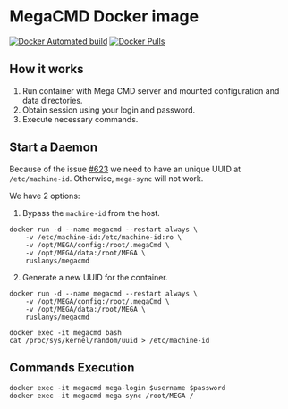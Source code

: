 # MegaCMD Docker image

[![Docker Automated build](https://img.shields.io/docker/automated/ruslanys/megacmd.svg?style=flat-square&colorB=007EC6)](https://hub.docker.com/r/ruslanys/megacmd/) [![Docker Pulls](https://img.shields.io/docker/pulls/ruslanys/megacmd.svg?style=flat-square&colorB=007EC6)](https://hub.docker.com/r/ruslanys/megacmd/)

## How it works

1. Run container with Mega CMD server and mounted configuration and data directories.
2. Obtain session using your login and password.
3. Execute necessary commands.

## Start a Daemon

Because of the issue [#623](https://github.com/meganz/MEGAcmd/issues/623)
we need to have an unique UUID at `/etc/machine-id`. Otherwise, `mega-sync` will not work.

We have 2 options: 

1. Bypass the `machine-id` from the host.

```
docker run -d --name megacmd --restart always \
    -v /etc/machine-id:/etc/machine-id:ro \
    -v /opt/MEGA/config:/root/.megaCmd \
    -v /opt/MEGA/data:/root/MEGA \
    ruslanys/megacmd
```

2. Generate a new UUID for the container.

```
docker run -d --name megacmd --restart always \
    -v /opt/MEGA/config:/root/.megaCmd \
    -v /opt/MEGA/data:/root/MEGA \
    ruslanys/megacmd
```

```
docker exec -it megacmd bash
cat /proc/sys/kernel/random/uuid > /etc/machine-id
```

## Commands Execution

```
docker exec -it megacmd mega-login $username $password
docker exec -it megacmd mega-sync /root/MEGA /
```
